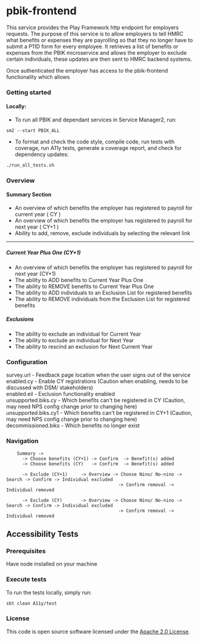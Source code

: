# pbik-frontend

This service provides the Play Framework http endpoint for employers requests. The purpose of this service is to allow employers to tell HMRC what benefits or expenses they are payrolling so that they no longer have to submit a P11D form for every employee. It retrieves a list of benefits or expenses from the PBIK microservice and allows the employer to exclude certain individuals, these updates are then sent to HMRC backend systems.

Once authenticated the employer has access to the pbik-frontend functionality which allows

### Getting started
#### Locally:
- To run all PBIK and dependant services in Service Manager2, run:
```
sm2 --start PBIK_ALL
```

- To format and check the code style, compile code, run tests with coverage, run A11y tests, generate a coverage report, and check for dependency updates:

```bash
./run_all_tests.sh
```

### Overview 

#### Summary Section

* An overview of which benefits the employer has registered to payroll for current year ( CY )
* An overview of which benefits the employer has registered to payroll for next year ( CY+1 )
* Ability to add, remove, exclude individuals by selecting the relevant link

-----
##### Current Year Plus One (CY+1)

* An overview of which benefits the employer has registered to payroll for next year (CY+1)
* The ability to ADD benefits to Current Year Plus One
* The ability to REMOVE benefits to Current Year Plus One
* The ability to ADD individuals to an Exclusion List for registered benefits
* The ability to REMOVE individuals from the Exclusion List for registered benefits

##### Exclusions

* The ability to exclude an individual for Current Year
* The ability to exclude an individual for Next Year
* The ability to rescind an exclusion for Next Current Year

### Configuration

survey.url - Feedback page location when the user signs out of the service <br />
enabled.cy - Enable CY registrations (Caution when enabling, needs to be discussed with DSM/ stakeholders) <br />
enabled.eil - Exclusion functionality enabled <br />
unsupported.biks.cy - Which benefits can't be registered in CY (Caution, may need NPS config change prior to changing here) <br />
unsupported.biks.cy1 - Which benefits can't be registered in CY+1 (Caution, may need NPS config change prior to changing here) <br />
decommissioned.biks - Which benefits no longer exist <br />

### Navigation

        Summary -> 
          -> Choose benefits (CY+1) -> Confirm  -> Benefit(s) added
          -> Choose benefits (CY)   -> Confirm  -> Benefit(s) added
        
          -> Exclude (CY+1)     -> Overview -> Choose Nino/ No-nino -> Search -> Confirm -> Individual excluded
                                              -> Confirm removal -> Individual removed
                                              
          -> Exclude (CY)       -> Overview -> Choose Nino/ No-nino -> Search -> Confirm -> Individual excluded
                                              -> Confirm removal -> Individual removed

## Accessibility Tests

### Prerequisites
Have node installed on your machine

### Execute tests
To run the tests locally, simply run:
```bash
sbt clean A11y/test
```

### License

This code is open source software licensed under the [Apache 2.0 License]("http://www.apache.org/licenses/LICENSE-2.0.html").

